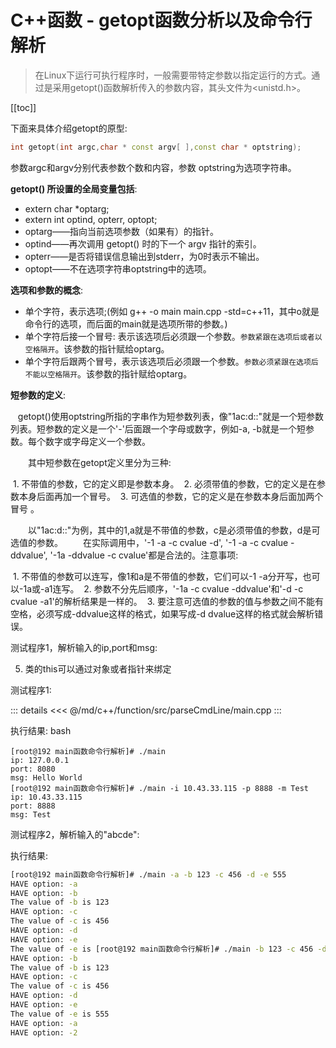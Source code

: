 # C++函数 - getopt函数分析以及命令行解析

> 在Linux下运行可执行程序时，一般需要带特定参数以指定运行的方式。通过是采用getopt()函数解析传入的参数内容，其头文件为<unistd.h>。

[[toc]]

下面来具体介绍getopt的原型: 

```cpp
int getopt(int argc,char * const argv[ ],const char * optstring);
```

参数argc和argv分别代表参数个数和内容，参数 optstring为选项字符串。

**getopt() 所设置的全局变量包括**: 

* extern char *optarg;
* extern int optind, opterr, optopt;
* optarg——指向当前选项参数（如果有）的指针。 
* optind——再次调用 getopt() 时的下一个 argv 指针的索引。
* opterr——是否将错误信息输出到stderr，为0时表示不输出。
* optopt——不在选项字符串optstring中的选项。

**选项和参数的概念**:

* 单个字符，表示选项;(例如 g++ -o main main.cpp -std=c++11，其中o就是命令行的选项，而后面的main就是选项所带的参数。)
* 单个字符后接一个冒号: 表示该选项后必须跟一个参数。`参数紧跟在选项后或者以空格隔开`。该参数的指针赋给optarg。
* 单个字符后跟两个冒号，表示该选项后必须跟一个参数。`参数必须紧跟在选项后不能以空格隔开`。该参数的指针赋给optarg。

**短参数的定义**:

   getopt()使用optstring所指的字串作为短参数列表，像"1ac:d::"就是一个短参数列表。短参数的定义是一个'-'后面跟一个字母或数字，例如-a, -b就是一个短参数。每个数字或字母定义一个参数。 

　　其中短参数在getopt定义里分为三种: 

 1. 不带值的参数，它的定义即是参数本身。
 2. 必须带值的参数，它的定义是在参数本身后面再加一个冒号。
 3. 可选值的参数，它的定义是在参数本身后面加两个冒号 。

　　以"1ac:d::"为例，其中的1,a就是不带值的参数，c是必须带值的参数，d是可选值的参数。
　　在实际调用中，'-1 -a -c cvalue -d', '-1 -a -c cvalue -ddvalue', '-1a -ddvalue -c cvalue'都是合法的。注意事项: 

 1. 不带值的参数可以连写，像1和a是不带值的参数，它们可以-1 -a分开写，也可以-1a或-a1连写。
 2. 参数不分先后顺序，'-1a -c cvalue -ddvalue'和'-d -c cvalue -a1'的解析结果是一样的。
 3. 要注意可选值的参数的值与参数之间不能有空格，必须写成-ddvalue这样的格式，如果写成-d dvalue这样的格式就会解析错误。

测试程序1，解析输入的ip,port和msg:


5. 类的this可以通过对象或者指针来绑定

测试程序1: 

::: details
<<< @/md/c++/function/src/parseCmdLine/main.cpp
::: 

执行结果: bash
```
[root@192 main函数命令行解析]# ./main
ip: 127.0.0.1
port: 8080
msg: Hello World
[root@192 main函数命令行解析]# ./main -i 10.43.33.115 -p 8888 -m Test
ip: 10.43.33.115
port: 8888
msg: Test
```

测试程序2，解析输入的"abcde":

执行结果: 
```bash
[root@192 main函数命令行解析]# ./main -a -b 123 -c 456 -d -e 555
HAVE option: -a
HAVE option: -b
The value of -b is 123
HAVE option: -c
The value of -c is 456
HAVE option: -d
HAVE option: -e
The value of -e is [root@192 main函数命令行解析]# ./main -b 123 -c 456 -d -e555 -a2
HAVE option: -b
The value of -b is 123
HAVE option: -c
The value of -c is 456
HAVE option: -d
HAVE option: -e
The value of -e is 555
HAVE option: -a
HAVE option: -2
```